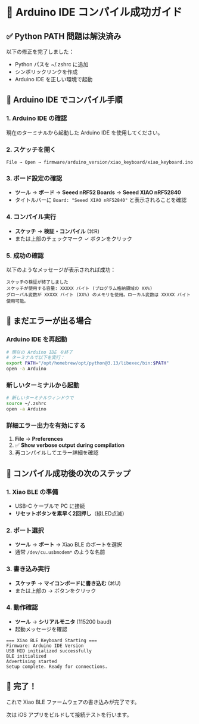 # 🎯 Arduino IDE コンパイル成功ガイド

## ✅ Python PATH 問題は解決済み

以下の修正を完了しました：
- Python パスを ~/.zshrc に追加
- シンボリックリンクを作成
- Arduino IDE を正しい環境で起動

## 🚀 Arduino IDE でコンパイル手順

### 1. Arduino IDE の確認
現在のターミナルから起動した Arduino IDE を使用してください。

### 2. スケッチを開く
```
File → Open → firmware/arduino_version/xiao_keyboard/xiao_keyboard.ino
```

### 3. ボード設定の確認
- **ツール** → **ボード** → **Seeed nRF52 Boards** → **Seeed XIAO nRF52840**
- タイトルバーに `Board: "Seeed XIAO nRF52840"` と表示されることを確認

### 4. コンパイル実行
- **スケッチ** → **検証・コンパイル** (⌘R)
- または上部のチェックマーク ✓ ボタンをクリック

### 5. 成功の確認
以下のようなメッセージが表示されれば成功：
```
スケッチの検証が終了しました
スケッチが使用する容量: XXXXX バイト (プログラム格納領域の XX%)
グローバル変数が XXXXX バイト (XX%) のメモリを使用。ローカル変数は XXXXX バイト使用可能。
```

## 🔧 まだエラーが出る場合

### Arduino IDE を再起動
```bash
# 現在の Arduino IDE を終了
# ターミナルで以下を実行：
export PATH="/opt/homebrew/opt/python@3.13/libexec/bin:$PATH"
open -a Arduino
```

### 新しいターミナルから起動
```bash
# 新しいターミナルウィンドウで
source ~/.zshrc
open -a Arduino
```

### 詳細エラー出力を有効にする
1. **File** → **Preferences**
2. ✅ **Show verbose output during compilation**
3. 再コンパイルしてエラー詳細を確認

## 📱 コンパイル成功後の次のステップ

### 1. Xiao BLE の準備
- USB-C ケーブルで PC に接続
- **リセットボタンを素早く2回押し**（緑LED点滅）

### 2. ポート選択
- **ツール** → **ポート** → Xiao BLE のポートを選択
- 通常 `/dev/cu.usbmodem*` のような名前

### 3. 書き込み実行
- **スケッチ** → **マイコンボードに書き込む** (⌘U)
- または上部の → ボタンをクリック

### 4. 動作確認
- **ツール** → **シリアルモニタ** (115200 baud)
- 起動メッセージを確認

```
=== Xiao BLE Keyboard Starting ===
Firmware: Arduino IDE Version
USB HID initialized successfully
BLE initialized
Advertising started
Setup complete. Ready for connections.
```

## 🎉 完了！

これで Xiao BLE ファームウェアの書き込みが完了です。

次は iOS アプリをビルドして接続テストを行います。